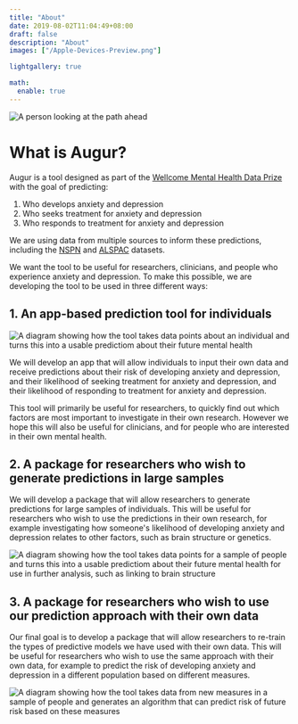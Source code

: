 ```yaml
---
title: "About"
date: 2019-08-02T11:04:49+08:00
draft: false
description: "About"
images: ["/Apple-Devices-Preview.png"]

lightgallery: true

math:
  enable: true
---
```


![A person looking at the path ahead](/about.png)

# What is Augur?



Augur is a tool designed as part of the [Wellcome Mental Health Data Prize](https://wellcome.org/grant-funding/schemes/wellcome-mental-health-data-prize) with the goal of predicting:

1. Who develops anxiety and depression
2. Who seeks treatment for anxiety and depression
3. Who responds to treatment for anxiety and depression

We are using data from multiple sources to inform these predictions, including the [NSPN](https://nspn.org.uk/) and [ALSPAC](http://www.bristol.ac.uk/alspac/) datasets.

We want the tool to be useful for researchers, clinicians, and people who experience anxiety and depression. To make this possible, we are developing the tool to be used in three different ways:

## 1. An app-based prediction tool for individuals

![A diagram showing how the tool takes data points about an individual and turns this into a usable predictiom about their future mental health](/tool_diagrams.svg)

We will develop an app that will allow individuals to input their own data and receive predictions about their risk of developing anxiety and depression, and their likelihood of seeking treatment for anxiety and depression, and their likelihood of responding to treatment for anxiety and depression.

This tool will primarily be useful for researchers, to quickly find out which factors are most important to investigate in their own research. However we hope this will also be useful for clinicians, and for people who are interested in their own mental health.

## 2. A package for researchers who wish to generate predictions in large samples

We will develop a package that will allow researchers to generate predictions for large samples of individuals. This will be useful for researchers who wish to use the predictions in their own research, for example investigating how someone's likelihood of developing anxiety and depression relates to other factors, such as brain structure or genetics.

![A diagram showing how the tool takes data points for a sample of people and turns this into a usable predictiom about their future mental health for use in further analysis, such as linking to brain structure](/tool_diagram2.svg)

## 3. A package for researchers who wish to use our prediction approach with their own data

Our final goal is to develop a package that will allow researchers to re-train the types of predictive models we have used with their own data. This will be useful for researchers who wish to use the same approach with their own data, for example to predict the risk of developing anxiety and depression in a different population based on different measures.

![A diagram showing how the tool takes data from new measures in a sample of people and generates an algorithm that can predict risk of future risk based on these measures](/tool_diagram3.svg)